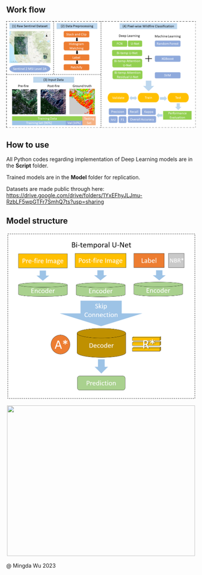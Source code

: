 ## Work flow
![alt text](https://github.com/MarcWu-929/Wildfire-Burn-Severity-Assessment/blob/b65336097427bf623a108d49df06bb2cc910148a/Figure/flow%20chart_3.png)

## How to use 
All Python codes regarding implementation of Deep Learning models are in the **Script** folder. 

Trained models are in the **Model** folder for replication. 

Datasets are made public through here: https://drive.google.com/drive/folders/1YxEFhyJLJmu-RzbLF5wpGTFr7SmhQ7ts?usp=sharing

## Model structure
![alt text](https://github.com/MarcWu-929/Wildfire-Burn-Severity-Assessment/blob/27dee6a2de15afc84d1105048eb29265426d9157/Figure/bi_temp.png)

<p align="center">
  <img src="[url_to_your_image](https://github.com/MarcWu-929/Wildfire-Burn-Severity-Assessment/blob/27dee6a2de15afc84d1105048eb29265426d9157/Figure/bi_temp.png)https://github.com/MarcWu-929/Wildfire-Burn-Severity-Assessment/blob/27dee6a2de15afc84d1105048eb29265426d9157/Figure/bi_temp.png" width="500" height="400">
</p>

@ Mingda Wu 2023
